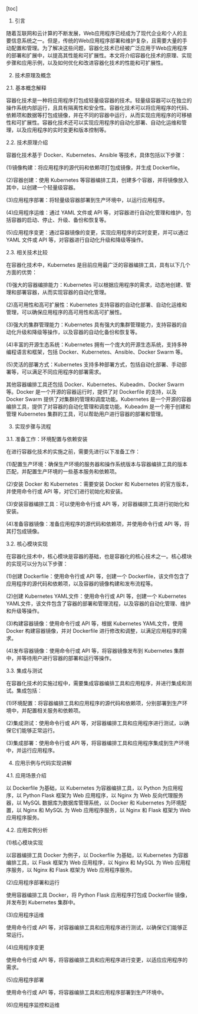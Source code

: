 
[toc]                    
                
                
1. 引言

随着互联网和云计算的不断发展，Web应用程序已经成为了现代企业和个人的主要信息系统之一。但是，传统的Web应用程序部署和维护复杂，且需要大量的手动配置和管理。为了解决这些问题，容器化技术已经被广泛应用于Web应用程序的部署和扩展中，以提高其性能和可扩展性。本文将介绍容器化技术的原理、实现步骤和应用示例，以及如何优化和改进容器化技术的性能和可扩展性。

2. 技术原理及概念

2.1. 基本概念解释

容器化技术是一种将应用程序打包成轻量级容器的技术。轻量级容器可以在独立的操作系统内部运行，且具有隔离性和安全性。容器化技术可以将应用程序的代码、依赖项和数据等打包成镜像，并在不同的容器中运行，从而实现应用程序的可移植性和可扩展性。容器化技术还可以实现应用程序的自动化部署、自动化运维和管理，以及应用程序的实时变更和版本控制等。

2.2. 技术原理介绍

容器化技术基于 Docker、Kubernetes、Ansible 等技术，具体包括以下步骤：

(1)镜像构建：将应用程序的源代码和依赖项打包成镜像，并生成 Dockerfile。

(2)容器创建：使用 Kubernetes 等容器编排工具，创建多个容器，并将镜像放入其中，以创建一个轻量级容器。

(3)应用程序部署：将轻量级容器部署到生产环境中，以运行应用程序。

(4)应用程序运维：通过 YAML 文件或 API 等，对容器进行自动化管理和维护，包括容器的启动、停止、升级、备份和恢复等。

(5)应用程序变更：通过容器镜像的变更，实现应用程序的实时变更，并可以通过 YAML 文件或 API 等，对容器进行自动化升级和降级等操作。

2.3. 相关技术比较

在容器化技术中，Kubernetes 是目前应用最广泛的容器编排工具，具有以下几个方面的优势：

(1)强大的容器编排能力：Kubernetes 可以根据应用程序的需求，动态地创建、管理和部署容器，从而实现容器的自动化管理。

(2)高可用性和高可扩展性：Kubernetes 支持容器的自动化部署、自动化运维和管理，可以确保应用程序的高可用性和高可扩展性。

(3)强大的集群管理能力：Kubernetes 具有强大的集群管理能力，支持容器的自动化升级和降级等操作，以及容器的自动化备份和恢复等。

(4)丰富的开源生态系统：Kubernetes 拥有一个庞大的开源生态系统，支持多种编程语言和框架，包括 Docker、Kubernetes、Ansible、Docker Swarm 等。

(5)灵活的部署方式：Kubernetes 支持多种部署方式，包括自动化部署、手动部署等，可以满足不同应用程序的部署需求。

其他容器编排工具还包括 Docker、Kubernetes、Kubeadm、Docker Swarm 等。Docker 是一个开源的容器运行时，提供了对 Dockerfile 的支持，以及 Docker Swarm 提供了对集群的管理和调度功能。Kubernetes 是一个开源的容器编排工具，提供了对容器的自动化管理和调度功能。Kubeadm 是一个用于创建和管理 Kubernetes 集群的工具，可以帮助用户进行容器的部署和管理。

3. 实现步骤与流程

3.1. 准备工作：环境配置与依赖安装

在进行容器化技术的实施之前，需要先进行以下准备工作：

(1)配置生产环境：确保生产环境的服务器和操作系统版本与容器编排工具的版本匹配，并配置生产环境的一些基本服务和依赖项。

(2)安装 Docker 和 Kubernetes：需要安装 Docker 和 Kubernetes 的官方版本，并使用命令行或 API 等，对它们进行初始化和安装。

(3)安装容器编排工具：可以使用命令行或 API 等，对容器编排工具进行初始化和安装。

(4)准备容器镜像：准备应用程序的源代码和依赖项，并使用命令行或 API 等，将其打包成镜像。

3.2. 核心模块实现

在容器化技术中，核心模块是容器的基础，也是容器化的核心技术之一。核心模块的实现可以分为以下步骤：

(1)创建 Dockerfile：使用命令行或 API 等，创建一个 Dockerfile，该文件包含了应用程序的源代码和依赖项，以及容器的镜像构建和发布流程等。

(2)创建 Kubernetes YAML文件：使用命令行或 API 等，创建一个 Kubernetes YAML文件，该文件包含了容器的部署和管理流程，以及容器的自动化管理、维护和升级等操作。

(3)构建容器镜像：使用命令行或 API 等，根据 Kubernetes YAML文件，使用 Docker 构建容器镜像，并对 Dockerfile 进行修改和调整，以满足应用程序的需求。

(4)发布容器镜像：使用命令行或 API 等，将容器镜像发布到 Kubernetes 集群中，并等待用户进行容器的部署和运行等操作。

3.3. 集成与测试

在容器化技术的实施过程中，需要集成容器编排工具和应用程序，并进行集成和测试。集成包括：

(1)环境配置：将容器编排工具和应用程序的源代码和依赖项，分别部署到生产环境中，并配置相关服务和依赖项。

(2)集成测试：使用命令行或 API 等，对容器编排工具和应用程序进行测试，以确保它们能够正常运行。

(3)集成部署：使用命令行或 API 等，将容器编排工具和应用程序集成到生产环境中，并运行应用程序。

4. 应用示例与代码实现讲解

4.1. 应用场景介绍

以 Dockerfile 为基础，以 Kubernetes 为容器编排工具，以 Python 为应用程序，以 Python Flask 框架为 Web 应用程序，以 Nginx 为 Web 反向代理服务器，以 MySQL 数据库为数据库管理系统，以 Docker 和 Kubernetes 为环境配置，以 Nginx 和 MySQL 为 Web 应用程序服务，以 Nginx 和 Flask 框架为 Web 应用程序服务。

4.2. 应用实例分析

(1)核心模块实现

以容器编排工具 Docker 为例子，以 Dockerfile 为基础，以 Kubernetes 为容器编排工具，以 Flask 框架为 Web 应用程序，以 Nginx 和 MySQL 为 Web 应用程序服务，以 Nginx 和 Flask 框架为 Web 应用程序服务。

(2)应用程序部署和运行

使用容器编排工具 Docker，将 Python Flask 应用程序打包成 Dockerfile 镜像，并发布到 Kubernetes 集群中。

(3)应用程序运维

使用命令行或 API 等，对容器编排工具和应用程序进行测试，以确保它们能够正常运行。

(4)应用程序变更

使用命令行或 API 等，将容器编排工具和应用程序进行变更，以适应应用程序的需求。

(5)应用程序部署

使用命令行或 API 等，将容器编排工具和应用程序部署到生产环境中。

(6)应用程序监控和运维

